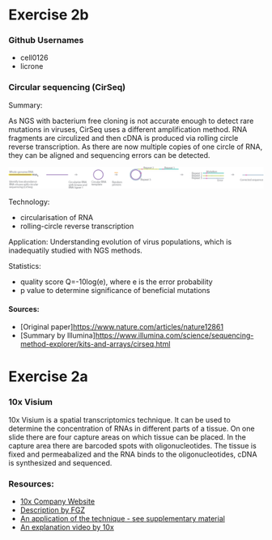 # Exercise 2b

### Github Usernames

* cell0126
* licrone

### Circular sequencing (CirSeq)

Summary:

As NGS with bacterium free cloning is not accurate enough to detect rare mutations in viruses, CirSeq uses a different amplification method. RNA fragments are circulized and then cDNA is produced via rolling circle reverse transcription. As there are now multiple copies of one circle of RNA, they can be aligned and sequencing errors can be detected.

![Scheme](cirseq.png)

Technology:
* circularisation of RNA
* rolling-circle reverse transcription

Application:
Understanding evolution of virus populations, which is inadequatily studied with NGS methods.

Statistics:
* quality score Q=-10log(e), where e is the error probability
* p value to determine significance of beneficial mutations

#### Sources:
* [Original paper]https://www.nature.com/articles/nature12861
* [Summary by Illumina]https://www.illumina.com/science/sequencing-method-explorer/kits-and-arrays/cirseq.html


# Exercise 2a

### 10x Visium
10x Visium is a spatial transcriptomics technique. It can be used to determine the concentration of RNAs in different parts of a tissue. On one slide there are four capture areas on which tissue can be placed. In the capture area there are barcoded spots with oligonucleotides. The tissue is fixed and permeabalized and the RNA binds to the oligonucleotides, cDNA is synthesized and sequenced. 

### Resources:
* [10x Company Website](https://www.10xgenomics.com/products/spatial-gene-expression)
* [Description by FGZ](https://fgcz.ch/omics_areas/transcriptomics_uc/applications/Spatial-transcriptomics.html)
* [An application of the technique - see supplementary material](https://www.biorxiv.org/content/10.1101/2020.11.17.386458v2)
* [An explanation video by 10x](https://www.youtube.com/watch?v=VwNk4d-0RJc)
